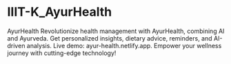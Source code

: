 # IIIT-K_AyurHealth
AyurHealth Revolutionize health management with AyurHealth, combining AI and Ayurveda. Get personalized insights, dietary advice, reminders, and AI-driven analysis. Live demo: ayur-health.netlify.app. Empower your wellness journey with cutting-edge technology!
